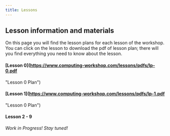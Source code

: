 ```yaml
---
title: Lessons
---
```


## Lesson information and materials
On this page you will find the lesson plans for each lesson of the workshop.
You can click on the lesson to download the pdf of lesson plan; there will you
find everything you need to know about the lesson.

#### [Lesson 0](https://www.computing-workshop.com/lessons/pdfs/lp-0.pdf
"Lesson 0 Plan")

#### [Lesson 1](https://www.computing-workshop.com/lessons/pdfs/lp-1.pdf
"Lesson 0 Plan")

#### Lesson 2 - 9
*Work in Progress! Stay tuned!*

<!---
Lesson descriptions rough draft

   **Computers:**

1. Taking part a computer, each components purpose
2. What happens when you turn your computer on?
3. Building the heirarchy: fundamental differences between OSs
4. Defining the boundry between OS and applications
5. What is a program?
6. How does downloading a file work? How do browserse work? 
7. How to manage your projects
8. Exploring the online community

   **Haskell:**

1. Basic calculations, getting familiar with Prelude
2. Basic types and values: Char, Int, Lists, Tuples, Maybe - Constructors
3. Types, type classes, kind
4. Functions: make your own functions
5. Functions: partial application, functions as values, modules
6. Functor, applicative, monad
7. Monads and the do block
8. review, problems, abstraction

   **Web dev:**

1. Breif history of web development
2. HTML, an introduction
3. CSS, an introduction
4. Combining the two and Java
5. Hakyll
6. What makes a beautiful website? 
7. Applying differnet website styles
8. Website work
--->
